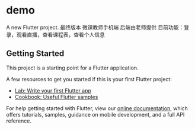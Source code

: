 # demo

A new Flutter project.
最终版本
微课教师手机端
后端由老师提供 
目前功能：登录，观看直播，查看课程表，查看个人信息

## Getting Started

This project is a starting point for a Flutter application.

A few resources to get you started if this is your first Flutter project:

- [Lab: Write your first Flutter app](https://flutter.dev/docs/get-started/codelab)
- [Cookbook: Useful Flutter samples](https://flutter.dev/docs/cookbook)

For help getting started with Flutter, view our
[online documentation](https://flutter.dev/docs), which offers tutorials,
samples, guidance on mobile development, and a full API reference.
